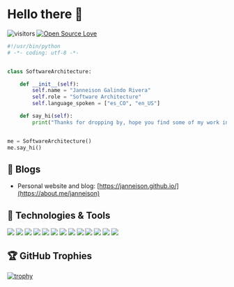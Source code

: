 # Hello there 👋

![visitors](https://visitor-badge.laobi.icu/badge?page_id=janneison.janneison)
[![Open Source Love](https://badges.frapsoft.com/os/v1/open-source.svg?v=102)](https://github.com/ellerbrock/open-source-badge/)


```python
#!/usr/bin/python
# -*- coding: utf-8 -*-


class SoftwareArchitecture:

    def __init__(self):
        self.name = "Janneison Galindo Rivera"
        self.role = "Software Architecture"
        self.language_spoken = ["es_CO", "en_US"]

    def say_hi(self):
        print("Thanks for dropping by, hope you find some of my work interesting.")


me = SoftwareArchitecture()
me.say_hi()
```

## 📝 Blogs

- Personal website and blog: [https://janneison.github.io/](https://about.me/janneison)


## 🔧 Technologies & Tools

![](https://img.shields.io/badge/OS-Linux-informational?style=flat&logo=linux&logoColor=white&color=6aa6f8)
![](https://img.shields.io/badge/Editor-VS_Code-informational?style=flat&logo=visual-studio-code&logoColor=white&color=6aa6f8)
![](https://img.shields.io/badge/Code-Python-informational?style=flat&logo=python&logoColor=white&color=6aa6f8)
![](https://img.shields.io/badge/Code-JavaScript-informational?style=flat&logo=javascript&logoColor=white&color=6aa6f8)
![](https://img.shields.io/badge/Code-Java-informational?style=flat&logo=openjdk&logoColor=white&color=6aa6f8)
![](https://img.shields.io/badge/Code-Php-informational?style=flat&logo=php&logoColor=white&color=6aa6f8)
![](https://img.shields.io/badge/Shell-Bash-informational?style=flat&logo=gnu-bash&logoColor=white&color=6aa6f8)
![](https://img.shields.io/badge/Tools-PostgreSQL-informational?style=flat&logo=postgresql&logoColor=white&color=6aa6f8)
![](https://img.shields.io/badge/Tools-Docker-informational?style=flat&logo=docker&logoColor=white&color=6aa6f8)
![](https://img.shields.io/badge/Tools-Kubernetes-informational?style=flat&logo=kubernetes&logoColor=white&color=6aa6f8)
![](https://img.shields.io/badge/Cloud-AWS-informational?style=flat&logo=amazonaws&logoColor=white&color=6aa6f8)
![](https://img.shields.io/badge/Cloud-Azure-informational?style=flat&logo=microsoft-azure&logoColor=white&color=6aa6f8)
![](https://img.shields.io/badge/Cloud-GCP-informational?style=flat&logo=google-cloud&logoColor=white&color=6aa6f8)


<!-- ## &#x1f4c8; GitHub Stats

<a href="https://github.com/janneison/janneison">
  <img align="center" src="https://github-readme-stats.vercel.app/api/top-langs/?username=janneison&hide=c%2B%2B,c,matlab,assembly&title_color=6aa6f8&text_color=8a919a&icon_color=6aa6f8&bg_color=22272e" alt="Zhenye's GitHub Stats" />
</a>

<a href="https://github.com/janneison/janneison">
  <img align="center" src="https://github-readme-stats.vercel.app/api?username=janneison&show_icons=true&line_height=27&count_private=true&title_color=6aa6f8&text_color=8a919a&icon_color=6aa6f8&bg_color=22272e" alt="Zhenye's GitHub Stats" />
</a> -->

## 🏆 GitHub Trophies

[![trophy](https://github-profile-trophy.vercel.app/?username=janneison&theme=nord&column=7)](https://github.com/ryo-ma/github-profile-trophy)


<!-- ## 👨‍💻 This week, I spent my time on:

[![Jan stats](https://github-readme-stats.vercel.app/api/wakatime?username=nazhenye&line_height=27&title_color=6aa6f8&text_color=8a919a&icon_color=6aa6f8&bg_color=22272e)](https://github.com/anuraghazra/github-readme-stats) -->

